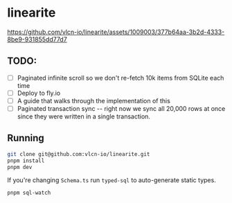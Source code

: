 # linearite


https://github.com/vlcn-io/linearite/assets/1009003/377b64aa-3b2d-4333-8be9-931855dd77d7


## TODO:
- [ ] Paginated infinite scroll so we don't re-fetch 10k items from SQLite each time
- [ ] Deploy to fly.io
- [ ] A guide that walks through the implementation of this
- [ ] Paginated transaction sync -- right now we sync all 20,000 rows at once since they were written in a single transaction.

## Running

```sh
git clone git@github.com:vlcn-io/linearite.git
pnpm install
pnpm dev
```

If you're changing `Schema.ts` run `typed-sql` to auto-generate static types.

```sh
pnpm sql-watch
```

